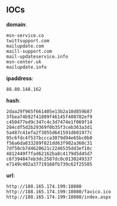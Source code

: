 
## IOCs

__domain__:

```text
msn-service.co
twittsupport.com
mailupdate.com
maill-support.com
mail-updateservice.info
msn-center.uk
mailupdate.info
```
__ipaddress__:

```text
88.80.148.162
```
__hash__:

```text
2daa29f965f661405e13b2a10d859b87
3fbea74b92f41809f46145f480782ef9
c450477ed9c347c4c3d7474e1f069f14
284cdf5d2b29369f0b35f3ceb363a3d1
5a487c41efa2f3055d641591d601977c
95c6fdc4f537bccca3079d94e65bc0b0
f56a6da833289f821dd63f902a360c31
7df50cb7d4620621c2246535dd3ef10c
4812449f7fad62162ba8c4179d5d45d7
c6f394847eb3dc2587dc0c0130249337
e7149c402a37719168fb739c62f25585
```
__url__:

```text
http://188.165.174.199:18080
http://188.165.174.199:18080/favico.ico
http://188.165.174.199:18080/index.aspx
```